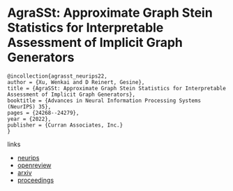# AgraSSt: Approximate Graph Stein Statistics for Interpretable Assessment of Implicit Graph Generators

```
@incollection{agrasst_neurips22,
author = {Xu, Wenkai and D Reinert, Gesine},
title = {AgraSSt: Approximate Graph Stein Statistics for Interpretable Assessment of Implicit Graph Generators},
booktitle = {Advances in Neural Information Processing Systems (NeurIPS) 35},
pages = {24268--24279},
year = {2022},
publisher = {Curran Associates, Inc.}
}
```

links
- [neurips](https://nips.cc/Conferences/2022/Schedule?showEvent=54337)
- [openreview](https://openreview.net/forum?id=_7bphw9JosH)
- [arxiv](https://arxiv.org/abs/2203.03673)
- [proceedings](https://papers.nips.cc//paper_files/paper/2022/hash/996e2b446391fcb8bf32a3d1645cc799-Abstract-Conference.html)

